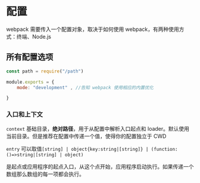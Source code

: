 # 配置

webpack 需要传入一个配置对象，取决于如何使用 webpack，有两种使用方式：终端、Node.js

## 所有配置选项

```js
const path = require("/path")

module.exports = {
    mode: "development" , //告知 webpack 使用相应的内置优化

}
```

### 入口和上下文

`context` 基础目录，**绝对路径**，用于从配置中解析入口起点和 loader。默认使用当前目录。但是推荐在配置中传递一个值，使得你的配置独立于 CWD

`entry` 可以取值`[string] | object{key:string|[string]} | (function:()=>string|[string] | object)`

是起点或应用程序的起点入口，从这个点开始，应用程序启动执行。如果传递一个数组那么数组的每一项都会执行。

